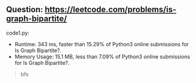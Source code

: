 ## Question: https://leetcode.com/problems/is-graph-bipartite/

code1.py:
* Runtime: 343 ms, faster than 15.29% of Python3 online submissions for Is Graph Bipartite?.
* Memory Usage: 15.1 MB, less than 7.09% of Python3 online submissions for Is Graph Bipartite?.
> bfs